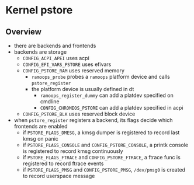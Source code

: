 Kernel pstore
=============

## Overview

- there are backends and frontends
- backends are storage
  - `CONFIG_ACPI_APEI` uses acpi
  - `CONFIG_EFI_VARS_PSTORE` uses efivars
  - `CONFIG_PSTORE_RAM` uses reserved memory
    - `ramoops_probe` probes a `ramoops` platform device and calls
      `pstore_register`
    - the platform device is usually defined in dt
      - `ramoops_register_dummy` can add a platdev specified on cmdline
      - `CONFIG_CHROMEOS_PSTORE` can add a platdev specified in acpi
  - `CONFIG_PSTORE_BLK` uses reserved block device
- when `pstore_register` registers a backend, its flags decide which frontends
  are enabled
  - if `PSTORE_FLAGS_DMESG`, a kmsg dumper is registered to record last kmsg on panic
  - if `PSTORE_FLAGS_CONSOLE` and `CONFIG_PSTORE_CONSOLE`, a printk console is
    registered to record kmsg continuously
  - if `PSTORE_FLAGS_FTRACE` and `CONFIG_PSTORE_FTRACE`, a ftrace func is
    registered to record ftrace events
  - if `PSTORE_FLAGS_PMSG` and `CONFIG_PSTORE_PMSG`, `/dev/pmsg0` is created
    to record userspace message
